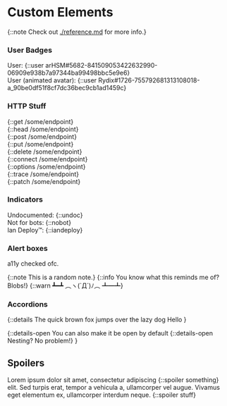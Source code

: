 # Custom Elements

{::note Check out [./reference.md](./reference.md) for more info.}

### User Badges

User: {::user arHSM#5682-841509053422632990-06909e938b7a97344ba99498bbc5e9e6}\
User (animated avatar): {::user Rydix#1726-755792681313108018-a_90be0df51f8cf7dc36bec9cb1ad1459c}

### HTTP Stuff

{::get /some/endpoint}\
{::head /some/endpoint}\
{::post /some/endpoint}\
{::put /some/endpoint}\
{::delete /some/endpoint}\
{::connect /some/endpoint}\
{::options /some/endpoint}\
{::trace /some/endpoint}\
{::patch /some/endpoint}

### Indicators

Undocumented: {::undoc}\
Not for bots: {::nobot}\
Ian Deploy™: {::iandeploy}

### Alert boxes

a11y checked ofc.

{::note This is a random note.}
{::info You know what this reminds me of? Blobs!}
{::warn ┻━┻ ︵ヽ(`Д´)ﾉ︵﻿ ┻━┻}

### Accordions

{::details 
The quick brown fox jumps over the lazy dog<summ>
Hello
}

{::details-open 
You can also make it be open by default
{::details-open Nesting? No problem!}
}

## Spoilers

Lorem ipsum dolor sit amet, consectetur adipiscing {::spoiler something} elit. Sed turpis erat, tempor a vehicula a, ullamcorper vel augue. Vivamus eget elementum ex, ullamcorper interdum neque. {::spoiler stuff}
